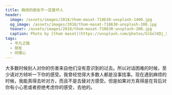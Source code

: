 ```yaml
---
title: 麻烦的朋友不一定是坏人
header:
  image: /assets/images/2018/thom-masat-718630-unsplash-1400.jpg
  og_image: /assets/images/2018/thom-masat-718630-unsplash-200.jpg
  teaser: /assets/images/2018/thom-masat-718630-unsplash-200.jpg
  caption: Photo by [thom masat](https://unsplash.com/photos/GlGolKDj_Xw?utm_source=unsplash&utm_medium=referral&utm_content=creditCopyText) on [Unsplash](https://unsplash.com/search/photos/trouble-maker?utm_source=unsplash&utm_medium=referral&utm_content=creditCopyText)
tags:
  - 平凡之路
  - 朋友
  - 同理心
---
```


大多数时候别人对你的伤害来自他们没有意识到的过去。所以对话困难的时候，至少请对方倾听一下你的感受。我曾经觉得大多数人都是没事找事。现在遇到麻烦的时候，我能真得去听对方，而且不是去替对方感受。但是如果对方真得是在背后对你有小心思或者拒绝考虑你的感受，去他的。